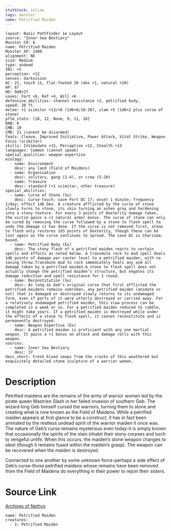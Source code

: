 ```yaml
---
statblock: inline
tags: monster
name: Petrified Maiden
---
```

```statblock
layout: Basic Pathfinder 1e Layout
source: "Inner Sea Bestiary"
Monster_CR: 6
name: Petrified Maiden
Monster_XP: 2400
alignment: NE
size: Medium
type: undead
INI: +5
perception: +12
senses: darkvision
AC: 21, touch 11, flat-footed 20 (dex +1, natural +10)
HP: 67
HD: 9d8+27
saves: Fort +6, Ref +4, Will +6
defensive_abilities: channel resistance +2, petrified body,
speed: 30 ft.
melee: +1 scimitar +13/+8 (1d6+6/18-20), slam +5 (1d6+2 plus curse of stone)
pf1e_stats: [18, 12, None, 9, 11, 16]
BAB: 6
CMB: 10
CMD: 21 (cannot be disarmed)
feats: Cleave, Improved Initiative, Power Attack, Vital Strike, Weapon Focus (scimitar)
skills: Intimidate +15, Perception +12, Stealth +13
languages: Common (cannot speak)
special_qualities: weapon expertise
ecology:
  - name: Environment
    desc: any land (Field of Maidens)
  - name: Organisation
    desc: solitary, gang (2-4), or crew (5-20)
  - name: Treasure
    desc: standard (+1 scimitar, other treasure)
special_abilities:
  - name: Curse of Stone (Su)
    desc: Curse-touch; save Fort DC 17; onset 1 minute; frequency 1/day; effect 1d6 Dex. A creature afflicted by the curse of stone slowly turns to stone, its skin turning an ashen gray and hardening into a stony texture. For every 3 points of Dexterity damage taken, the victim gains a +1 natural armor bonus. The curse of stone can only be cured by removing the curse followed by a stone to flesh spell to undo the damage it has done. If the curse is not removed first, stone to flesh only restores 1d3 points of Dexterity, though these can be lost again as the curse continues to spread. The save DC is Charisma-based.
  - name: Petrified Body (Ex)
    desc: The stony flesh of a petrified maiden reacts to certain spells and effects as noted below. A transmute rock to mud spell deals 1d6 points of damage per caster level to a petrified maiden, with no saving throw.Transmute mud to rock immediately heals any and all damage taken by a petrified maiden.A stone to flesh spell does not actually change the petrified maiden’s structure, but negates its damage reduction and spell resistance for 1 round.
  - name: Reconstitution (Su)
    desc: As long as Geb’s original curse that first afflicted the petrified maidens remains unbroken, any petrified maiden (animate or not) that is damaged or destroyed slowly returns to its undamaged form, even if parts of it were utterly destroyed or carried away. For a relatively undamaged petrified maiden, this slow process can be completed in a week or so. For a petrified maiden reduced to rubble, it might take years. If a petrified maiden is destroyed while under the effects of a stone to flesh spell, it cannot reconstitute and is permanently destroyed.
  - name: Weapon Expertise (Ex)
    desc: A petrified maiden is proficient with any one martial weapon. It gains a +1 bonus on attack and damage rolls with this weapon.
sources:
  - name: Inner Sea Bestiary
    desc: 37
desc_short: Fresh blood seeps from the cracks of this weathered but exquisitely detailed stone sculpture of a warrior woman.
```
# Description
Petrified maidens are the remains of the army of warrior women led by the pirate queen Mastrien Slash in her failed invasion of southern Geb. The wizard king Geb himself cursed the warriors, turning them to stone and creating what is now known as the Field of Maidens. While a petrified maiden appears at first glance to be a construct, it has in fact been animated by the restless undead spirit of the warrior maiden it once was. The nature of Geb’s curse remains mysterious even today-it is simply known that occasionally the spirits of the slain inhabit their stony corpses and lurch to vengeful unlife. When this occurs, the maiden’s stone weapon changes to steel (though it remains fused within the maiden’s grasp). The weapon can be recovered when the maiden is destroyed.

Connected to one another by some unknown force-perhaps a side effect of Geb’s curse-those petrified maidens whose remains have been removed from the Field of Maidens do everything in their power to rejoin their sisters.
# Source Link
[Archives of Nethys](https://aonprd.com/MonsterDisplay.aspx?ItemName=Petrified%20Maiden)
```encounter-table
name: Petrified Maiden
creatures:
  - 1: Petrified Maiden
```
